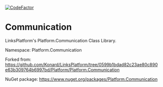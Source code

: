 [![CodeFactor](https://www.codefactor.io/repository/github/linksplatform/communication/badge)](https://www.codefactor.io/repository/github/linksplatform/communication)

# Communication

LinksPlatform's Platform.Communication Class Library.

Namespace: Platform.Communication

Forked from: https://github.com/Konard/LinksPlatform/tree/0599b1bdad82c23ae80c890e63b309764b6997bd/Platform/Platform.Communication

NuGet package: https://www.nuget.org/packages/Platform.Communication
